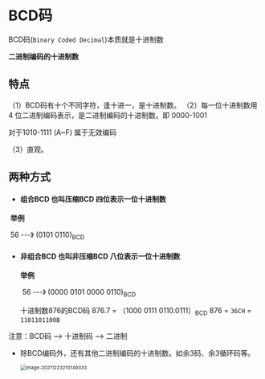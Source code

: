 # BCD码

BCD码(`Binary Coded Decimal`)本质就是十进制数 

**二进制编码的十进制数**

## 特点

 （1）BCD码有十个不同字符，逢十进一，是十进制数。
 （2）每一位十进制数用4 位二进制编码表示，是二进制编码的十进制数。即 0000-1001

对于1010-1111 (A~F) 属于无效编码

 （3）直观。

## 两种方式

- #### 组合BCD 也叫压缩BCD 四位表示一位十进制数

​		**举例**

​			56 ---》 (0101 0110)<sub>BCD</sub>

- #### 非组合BCD 也叫非压缩BCD 八位表示一位十进制数

  **举例**		

  ​	56 ---》 (0000 0101 0000 0110)<sub>BCD</sub>

  十进制数876的BCD码
    	876.7 = （1000 0111 0110.0111）<sub>BCD</sub>
   	 876 = `36CH` = `1101101100B`

注意：BCD码  ——>   十进制码  ——>    二进制   

- 除BCD编码外，还有其他二进制编码的十进制数。如余3码、余3循环码等。

  <img src="https://cdn.jsdelivr.net/gh/letengzz/Two-C/img/PM/First/image-20211223210149333.png" alt="image-20211223210149333" style="zoom:67%;" />